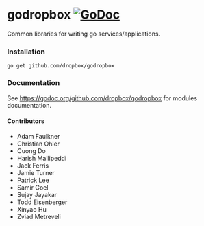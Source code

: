 # godropbox [![GoDoc](https://godoc.org/github.com/dropbox/godropbox?status.png)](https://godoc.org/github.com/dropbox/godropbox)

Common libraries for writing go services/applications.

### Installation
``go get github.com/dropbox/godropbox``

### Documentation

See https://godoc.org/github.com/dropbox/godropbox for modules documentation.

#### Contributors
- Adam Faulkner
- Christian Ohler
- Cuong Do
- Harish Mallipeddi
- Jack Ferris
- Jamie Turner
- Patrick Lee
- Samir Goel
- Sujay Jayakar
- Todd Eisenberger
- Xinyao Hu
- Zviad Metreveli

